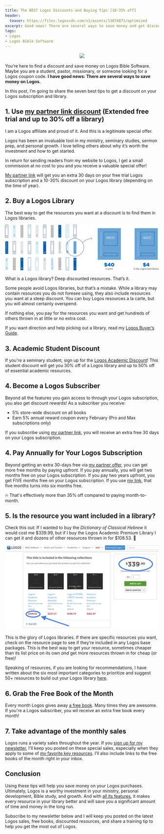 ```yaml
---
title: The BEST Logos Discounts and Buying Tips [10-35% off]
header:
  teaser: https://files.logoscdn.com/v1/assets/13874871/optimized
excerpt: Good news! There are several ways to save money and get discounts on Logos.
tags:
- Logos
- Logos Bible Software
---
```

<p align="center">
<img src="https://files.logoscdn.com/v1/assets/13874871/optimized" width="400"/>
</p>

You’re here to find a discount and save money on Logos Bible Software. Maybe you are a student, pastor, missionary, or someone looking for a Logos coupon code. **I have good news: There are several ways to save money on Logos.**

In this post, I’m going to share the seven best tips to get a discount on your Logos subscription and library.
## 1. Use [my partner link discount](https://logos.sjv.io/stapleton) (Extended free trial and up to 30% off a library)

I am a Logos affiliate and proud of it. And this is a legitimate special offer.

Logos has been an invaluable tool in my ministry, seminary studies, sermon prep, and personal growth. I love telling others about why it’s worth the investment and how to get started.

In return for sending readers from my website to Logos, I get a small commission at no cost to you and you receive a valuable special offer!

[My partner link](https://logos.sjv.io/stapleton) will get you an extra 30 days on your free trial Logos subscription and a 10-30% discount on your Logos library (depending on the time of year).

## 2. Buy a Logos Library

The best way to get the resources you want at a discount is to find them in Logos libraries. 

![](/assets/images/l10-cost-and-affordability-illu-1-2x.png)

What is a Logos library? Deep discounted resources. That’s it.

Some people avoid Logos libraries, but that’s a mistake. While a library may contain resources you do not foresee using, they also include resources you want at a steep discount. You can buy Logos resources a la carte, but you will almost certainly overspend.

If nothing else, you pay for the resources you want and get hundreds of others thrown in at little or no extra cost.

If you want direction and help picking out a library, read my [Logos Buyer’s Guide](https://www.nickstapleton.me/logos-buyers-guide/).

## 3. Academic Student Discount

If you're a seminary student, sign up for the [Logos Academic Discount](https://logos.sjv.io/eKOJPj)! This student discount will get you 30% off of a Logos library and up to 50% off of essential academic resources.

## 4. Become a Logos Subscriber

Beyond all the features you gain access to through your Logos subscription, you also get discount rewards! As a subscriber you receive:
- 5% store-wide discount on all books
- Earn 5% annual reward coupon every February (Pro and Max subscriptions only)

If you subscribe using [my partner link](https://logos.sjv.io/stapleton), you will receive an extra free 30 days on your Logos subscription.

## 4. Pay Annually for Your Logos Subscription

Beyond getting an extra 30-days free via [my partner offer](https://logos.sjv.io/stapleton), you can get more free months by paying upfront. If you pay annually, you will get two months free on your Logos subscription. If you pay two years upfront, you get FIVE months free on your Logos subscription. If you use [my link](https://logos.sjv.io/stapleton), that five months turns into six months free.

🔥 That's effectively more than 35% off compared to paying month-to-month. 

## 5. Is the resource you want included in a library?

Check this out: If I wanted to buy the _Dictionary of Classical Hebrew_ it would cost me $339.99, but if I buy the Logos Academic Premium Library I can get it and dozens of other resources thrown in for $108.53. 🤯

![Dynamic Pricing](/assets/images/dynamic.JPG "Dynamic Price")

This is the glory of Logos libraries. If there are specific resources you want, check on the resource page to see if they’re included in any Logos base packages. This is the best way to get your resource, sometimes cheaper than its list price on its own _and_ get more resources thrown in for cheap (or free)!

Speaking of resources, if you are looking for recommendations, I have written about the six most important categories to prioritize and suggest 50+ resources to build out your Logos library [here](https://www.nickstapleton.me/logos-resources/).

## 6. Grab the Free Book of the Month

Every month Logos gives away [a free book](https://logos.sjv.io/freebook). Many times they are awesome. If you're a Logos subscriber, you wil receive an extra free book every month!

## 7. Take advantage of the monthly sales

Logos runs a variety sales throughout the year. If you [sign up for my newsletter](https://nickstapleton.ck.page/), I'll keep you posted on these special sales, especially when they apply to some of [my favorite key resources](https://partner.logosbible.com/click.track?CID=453900&AFID=467957&nonencodedurl=https://www.logos.com/nickstapleton). I’ll also include links to the free books of the month right in your inbox.

## Conclusion

Using these tips will help you save money on your Logos purchases. Ultimately, Logos is a worthy investment in your ministry, personal development, Bible study, and growth. And with [all its features](https://www.nickstapleton.me/Why-You-Should-Buy-Logos/), it makes every resource in your library better and will save you a significant amount of time and money in the long run.

Subscribe to my newsletter below and I will keep you posted on the latest Logos sales, free books, discounted resources, and share a training tip to help you get the most out of Logos.

<script async data-uid="e75da6f296" src="https://nickstapleton.ck.page/e75da6f296/index.js"></script>
